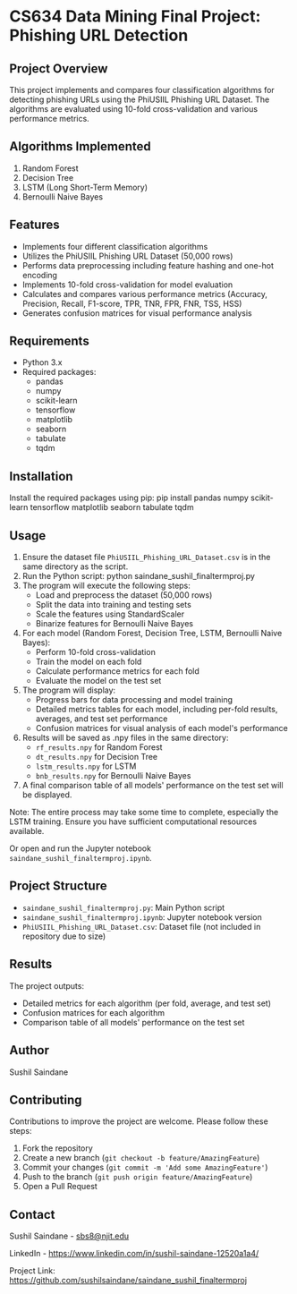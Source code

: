 # CS634 Data Mining Final Project: Phishing URL Detection

## Project Overview

This project implements and compares four classification algorithms for detecting phishing URLs using the PhiUSIIL Phishing URL Dataset. The algorithms are evaluated using 10-fold cross-validation and various performance metrics.

## Algorithms Implemented

1. Random Forest
2. Decision Tree
3. LSTM (Long Short-Term Memory)
4. Bernoulli Naive Bayes

## Features

- Implements four different classification algorithms
- Utilizes the PhiUSIIL Phishing URL Dataset (50,000 rows)
- Performs data preprocessing including feature hashing and one-hot encoding
- Implements 10-fold cross-validation for model evaluation
- Calculates and compares various performance metrics (Accuracy, Precision, Recall, F1-score, TPR, TNR, FPR, FNR, TSS, HSS)
- Generates confusion matrices for visual performance analysis

## Requirements

- Python 3.x
- Required packages:
  - pandas
  - numpy
  - scikit-learn
  - tensorflow
  - matplotlib
  - seaborn
  - tabulate
  - tqdm

## Installation

Install the required packages using pip: 
pip install pandas numpy scikit-learn tensorflow matplotlib seaborn tabulate tqdm

## Usage

1. Ensure the dataset file `PhiUSIIL_Phishing_URL_Dataset.csv` is in the same directory as the script.
2. Run the Python script:
   python saindane_sushil_finaltermproj.py
3. The program will execute the following steps:
    - Load and preprocess the dataset (50,000 rows)
    - Split the data into training and testing sets
    - Scale the features using StandardScaler
    - Binarize features for Bernoulli Naive Bayes
4. For each model (Random Forest, Decision Tree, LSTM, Bernoulli Naive Bayes):
    - Perform 10-fold cross-validation
    - Train the model on each fold
    - Calculate performance metrics for each fold
    - Evaluate the model on the test set
5. The program will display:
    - Progress bars for data processing and model training
    - Detailed metrics tables for each model, including per-fold results, averages, and test set performance
    - Confusion matrices for visual analysis of each model's performance
6. Results will be saved as .npy files in the same directory:
    - `rf_results.npy` for Random Forest
    - `dt_results.npy` for Decision Tree
    - `lstm_results.npy` for LSTM
    - `bnb_results.npy` for Bernoulli Naive Bayes
7. A final comparison table of all models' performance on the test set will be displayed.

Note: The entire process may take some time to complete, especially the LSTM training. Ensure you have sufficient computational resources available.

Or open and run the Jupyter notebook `saindane_sushil_finaltermproj.ipynb`.

## Project Structure

- `saindane_sushil_finaltermproj.py`: Main Python script
- `saindane_sushil_finaltermproj.ipynb`: Jupyter notebook version
- `PhiUSIIL_Phishing_URL_Dataset.csv`: Dataset file (not included in repository due to size)

## Results

The project outputs:
- Detailed metrics for each algorithm (per fold, average, and test set)
- Confusion matrices for each algorithm
- Comparison table of all models' performance on the test set

## Author

Sushil Saindane

## Contributing

Contributions to improve the project are welcome. Please follow these steps:

1. Fork the repository
2. Create a new branch (`git checkout -b feature/AmazingFeature`)
3. Commit your changes (`git commit -m 'Add some AmazingFeature'`)
4. Push to the branch (`git push origin feature/AmazingFeature`)
5. Open a Pull Request

## Contact

Sushil Saindane - sbs8@njit.edu

LinkedIn - https://www.linkedin.com/in/sushil-saindane-12520a1a4/

Project Link: https://github.com/sushilsaindane/saindane_sushil_finaltermproj



